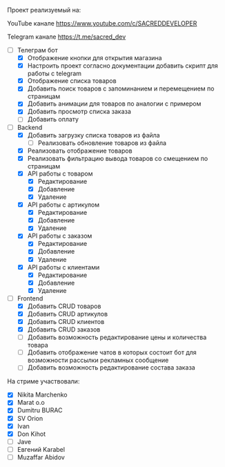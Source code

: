 Проект реализуемый на:

YouTube канале https://www.youtube.com/c/SACREDDEVELOPER

Telegram канале https://t.me/sacred_dev

- [ ] Телеграм бот
  - [x] Отображение кнопки для открытия магазина
  - [x] Настроить проект согласно документации добавить скрипт для работы с telegram
  - [x] Отображение списка товаров
  - [x] Добавить поиск товаров с запоминанием и перемещением по страницам
  - [x] Добавить анимации для товаров по аналогии с примером
  - [x] Добавить просмотр списка заказа
  - [ ] Добавить оплату
- [ ] Backend
  - [x] Добавить загрузку списка товаров из файла
    - [ ] Реализовать обновление товаров из файла
  - [x] Реализовать отображение товаров
  - [x] Реализовать фильтрацию вывода товаров со смещением по страницам
  - [x] API работы с товаром
    - [x] Редактирование
    - [x] Добавление
    - [x] Удаление
  - [x] API работы с артикулом
    - [x] Редактирование
    - [x] Добавление
    - [x] Удаление
  - [x] API работы с заказом
    - [x] Редактирование
    - [x] Добавление
    - [x] Удаление
  - [x] API работы с клиентами
    - [x] Редактирование
    - [x] Добавление
    - [x] Удаление
- [ ] Frontend
  - [x] Добавить CRUD товаров
  - [x] Добавить CRUD артикулов
  - [x] Добавить CRUD клиентов
  - [x] Добавить CRUD заказов
  - [ ] Добавить возможность редактирование цены и количества товара
  - [ ] Добавить отображение чатов в которых состоит бот для возможности рассылки рекламных сообщение
  - [ ] Добавить возможность редактирование состава заказа

На стриме участвовали:

- [x] Nikita Marchenko
- [x] Marat o.o
- [x] Dumitru BURAC
- [x] SV Orion
- [x] Ivan
- [x] Don Kihot
- [ ] Jave
- [ ] Евгений Karabel
- [ ] Muzaffar Abidov
